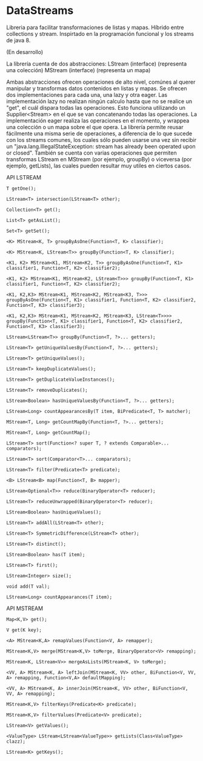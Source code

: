 # DataStreams
Libreria para facilitar transformaciones de listas y mapas. 
Híbrido entre collections y stream. Inspirtado en la programación funcional y los streams de java 8.


(En desarrollo)

La librería cuenta de dos abstracciones:
LStream (interface) (representa una colección)
MStream (interface) (representa un mapa)

Ambas abstracciones ofrecen operaciones de alto nivel, comúnes al querer manipular y transformas datos contenidos en listas y mapas. 
Se ofrecen dos implementaciones para cada una, una lazy y otra eager.
Las implementación lazy no realizan ningún calculo hasta que no se realice un "get", el cuál dispara todas las operaciones. Esto funciona utilizando un Supplier<Stream<T>> en el que se van concatenando todas las operaciones. 
La implementación eager realiza las operaciones en el momento, y wrappea una colección o un mapa sobre el que opera.
La librería permite reusar fácilmente una misma serie de operaciones, a diferencia de lo que sucede con los streams comunes, los cuales sólo pueden usarse una vez sin recibir un "java.lang.IllegalStateException: stream has already been operated upon or closed".
También se cuenta con varias operaciones que permiten transformas LStream en MStream (por ejemplo, groupBy) o viceversa (por ejemplo, getLists), las cuales pueden resultar muy utiles en ciertos casos.
  
 
API LSTREAM

	T getOne();

	LStream<T> intersection(LStream<T> other);

	Collection<T> get();

	List<T> getAsList();

	Set<T> getSet();

	<K> MStream<K, T> groupByAsOne(Function<T, K> classifier);

	<K> MStream<K, LStream<T>> groupBy(Function<T, K> classifier);

	<K1, K2> MStream<K1, MStream<K2, T>> groupByAsOne(Function<T, K1> classifier1, Function<T, K2> classifier2);

	<K1, K2> MStream<K1, MStream<K2, LStream<T>>> groupBy(Function<T, K1> classifier1, Function<T, K2> classifier2);

	<K1, K2,K3> MStream<K1, MStream<K2, MStream<K3, T>>> groupByAsOne(Function<T, K1> classifier1, Function<T, K2> classifier2, Function<T, K3> classifier3);

	<K1, K2,K3> MStream<K1, MStream<K2, MStream<K3, LStream<T>>>> groupBy(Function<T, K1> classifier1, Function<T, K2> classifier2, Function<T, K3> classifier3);

	LStream<LStream<T>> groupBy(Function<T, ?>... getters);

	LStream<T> getUniqueValuesBy(Function<T, ?>... getters);

	LStream<T> getUniqueValues();

	LStream<T> keepDuplicateValues();

	LStream<T> getDuplicateValueInstances();

	LStream<T> removeDuplicates();

	LStream<Boolean> hasUniqueValuesBy(Function<T, ?>... getters);

	LStream<Long> countAppearancesBy(T item, BiPredicate<T, T> matcher);

	MStream<T, Long> getCountMapBy(Function<T, ?>... getters);

	MStream<T, Long> getCountMap();

	LStream<T> sort(Function<? super T, ? extends Comparable>... comparators);

	LStream<T> sort(Comparator<T>... comparators);

	LStream<T> filter(Predicate<T> predicate);

	<B> LStream<B> map(Function<T, B> mapper);

	LStream<Optional<T>> reduce(BinaryOperator<T> reducer);

	LStream<T> reduceUnwrapped(BinaryOperator<T> reducer);

	LStream<Boolean> hasUniqueValues();

	LStream<T> addAll(LStream<T> other);

	LStream<T> SymmetricDifference(LStream<T> other);

	LStream<T> distinct();

	LStream<Boolean> has(T item);

	LStream<T> first();

	LStream<Integer> size();

	void add(T val);

	LStream<Long> countAppearances(T item);
  

 
API MSTREAM

	Map<K,V> get();

	V get(K key);

	<A> MStream<K,A> remapValues(Function<V, A> remapper);

	MStream<K,V> merge(MStream<K,V> toMerge, BinaryOperator<V> remapping);

	MStream<K, LStream<V>> mergeAsLists(MStream<K, V> toMerge);

	<VV, A> MStream<K, A> leftJoin(MStream<K, VV> other, BiFunction<V, VV, A> remapping, Function<V,A> defaultMapping);

	<VV, A> MStream<K, A> innerJoin(MStream<K, VV> other, BiFunction<V, VV, A> remapping);

	MStream<K,V> filterKeys(Predicate<K> predicate);

	MStream<K,V> filterValues(Predicate<V> predicate);

	LStream<V> getValues();

	<ValueType> LStream<LStream<ValueType>> getLists(Class<ValueType> clazz);

	LStream<K> getKeys();





